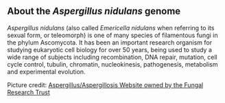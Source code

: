 About the *Aspergillus nidulans* genome
---------------------------------------

*Aspergillus nidulans* (also called *Emericella nidulans* when referring
to its sexual form, or teleomorph) is one of many species of filamentous
fungi in the phylum Ascomycota. It has been an important research
organism for studying eukaryotic cell biology for over 50 years, being
used to study a wide range of subjects including recombination, DNA
repair, mutation, cell cycle control, tubulin, chromatin, nucleokinesis,
pathogenesis, metabolism and experimental evolution.

Picture credit: [Aspergillus/Aspergillosis Website owned by the Fungal
Research Trust](http://www.aspergillus.org.uk)
